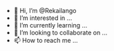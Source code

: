 - 👋 Hi, I’m @Rekailango
- 👀 I’m interested in ...
- 🌱 I’m currently learning ...
- 💞️ I’m looking to collaborate on ...
- 📫 How to reach me ...

<!---
Rekailango/Rekailango is a ✨ special ✨ repository because its `README.md` (this file) appears on your GitHub profile.
You can click the Preview link to take a look at your changes.
--->
